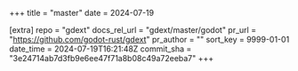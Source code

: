 +++
title = "master"
date = 2024-07-19

[extra]
repo = "gdext"
docs_rel_url = "gdext/master/godot"
pr_url = "https://github.com/godot-rust/gdext"
pr_author = ""
sort_key = 9999-01-01
date_time = 2024-07-19T16:21:48Z
commit_sha = "3e24714ab7d3fb9e6ee47f71a8b08c49a72eeba7"
+++


